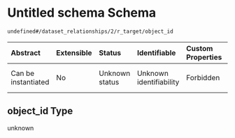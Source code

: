 # Untitled schema Schema

```txt
undefined#/dataset_relationships/2/r_target/object_id
```



| Abstract            | Extensible | Status         | Identifiable            | Custom Properties | Additional Properties | Access Restrictions | Defined In                                                                                              |
| :------------------ | :--------- | :------------- | :---------------------- | :---------------- | :-------------------- | :------------------ | :------------------------------------------------------------------------------------------------------ |
| Can be instantiated | No         | Unknown status | Unknown identifiability | Forbidden         | Allowed               | none                | [dataset-valid-1.json\*](../../../schemas/validation_tests/dataset-valid-1.json "open original schema") |

## object\_id Type

unknown
